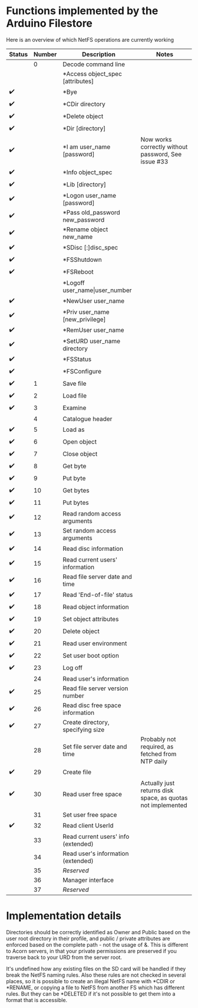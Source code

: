 # Functions implemented by the Arduino Filestore

Here is an overview of which NetFS operations are currently working

| Status | Number | Description | Notes |
|--------|--------|-------------|-------|
| | 0 |	Decode command line | |
| |  |	*Access object_spec [attributes]| |
|:heavy_check_mark: |  |	*Bye| |
| :heavy_check_mark:|  |	*CDir directory| |
| :heavy_check_mark:|  |	*Delete object| |
| :heavy_check_mark:|  |	*Dir [directory]| |
|:heavy_check_mark: |  |	*I am user_name [password]| Now works correctly without password, See issue #33 |
| :heavy_check_mark: | |	*Info object_spec| |
|:heavy_check_mark: |  |	*Lib [directory]| |
|:heavy_check_mark: |  |	*Logon user_name [password]| |
|:heavy_check_mark: |  |	*Pass old_password new_password| |
| :heavy_check_mark:|  |	*Rename object new_name| |
| :heavy_check_mark:|  |	*SDisc [:]disc_spec| |
| :heavy_check_mark: |	| *FSShutdown| |
| :heavy_check_mark: |	| *FSReboot| |
| |  |	*Logoff user_name\|user_number| |
| :heavy_check_mark:|  |	*NewUser user_name| |
| :heavy_check_mark:|  |	*Priv user_name [new_privilege]| |
| :heavy_check_mark:|  |	*RemUser user_name| |
| :heavy_check_mark:|  |	*SetURD user_name directory| |
| :heavy_check_mark:|  |	*FSStatus| |
| :heavy_check_mark:|  |	*FSConfigure| |
| :heavy_check_mark: |1|	Save file| |
| :heavy_check_mark: |2|	Load file| |
| :heavy_check_mark: |3|	Examine||
| |4|	Catalogue header| |
|:heavy_check_mark: |5|	Load as| |
|:heavy_check_mark: |6|	Open object| |
|:heavy_check_mark: |7|	Close object| |
|:heavy_check_mark: |8|	Get byte| |
|:heavy_check_mark: |9|	Put byte| |
|:heavy_check_mark: |10|	Get bytes| |
|:heavy_check_mark: |11|	Put bytes| |
|:heavy_check_mark: |12|	Read random access arguments| |
|:heavy_check_mark: |13|	Set random access arguments| |
|:heavy_check_mark: |14|	Read disc information| |
|:heavy_check_mark: |15|	Read current users' information| |
|:heavy_check_mark: |16|	Read file server date and time| |
|:heavy_check_mark: |17|	Read 'End-of-file' status| |
|:heavy_check_mark: |18|	Read object information| |
|:heavy_check_mark: |19|	Set object attributes| |
|:heavy_check_mark: |20|	Delete object| |
|:heavy_check_mark: |21|	Read user environment| |
|:heavy_check_mark: |22|	Set user boot option| |
|:heavy_check_mark: |23|	Log off| |
| |24|	Read user's information| |
|:heavy_check_mark: |25|	Read file server version number| |
|:heavy_check_mark: |26|	Read disc free space information| |
|:heavy_check_mark: |27|	Create directory, specifying size| |
| |28|	Set file server date and time| Probably not required, as fetched from NTP daily|
|:heavy_check_mark: |29|	Create file| |
|:heavy_check_mark: |30|	Read user free space| Actually just returns disk space, as quotas not implemented|
| |31|	Set user free space| |
|:heavy_check_mark: |32|	Read client UserId| |
| |33|	Read current users' info (extended)| |
| |34|Read user's information (extended)| |
| |35| *Reserved*	| |
| |36| 	Manager interface| |
| |37| *Reserved*| |

# Implementation details

Directories should be correctly identified as Owner and Public based on the user root directory in their profile, and public /
private attributes are enforced based on the complete path - not the usage of &. This is different to Acorn servers, in that
your private permissions are preserved if you traverse back to your URD from the server root.

It's undefined how any existing files on the SD card will be handled if they break the NetFS naming rules. Also these rules
are not checked in several places, so it is possible to create an illegal NetFS name with \*CDIR or \*RENAME, or copying a file
to NetFS from another FS which has different rules. But they can be \*DELETED if it's not possible to get them into a format
that is accessible.
